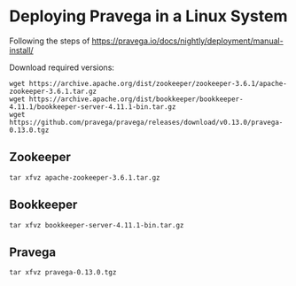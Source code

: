 # Deploying Pravega in a Linux System
Following the steps of https://pravega.io/docs/nightly/deployment/manual-install/

Download required versions:
```
wget https://archive.apache.org/dist/zookeeper/zookeeper-3.6.1/apache-zookeeper-3.6.1.tar.gz
wget https://archive.apache.org/dist/bookkeeper/bookkeeper-4.11.1/bookkeeper-server-4.11.1-bin.tar.gz
wget https://github.com/pravega/pravega/releases/download/v0.13.0/pravega-0.13.0.tgz
```

## Zookeeper

```
tar xfvz apache-zookeeper-3.6.1.tar.gz
```

## Bookkeeper 

```
tar xfvz bookkeeper-server-4.11.1-bin.tar.gz
```

## Pravega

```
tar xfvz pravega-0.13.0.tgz
```




